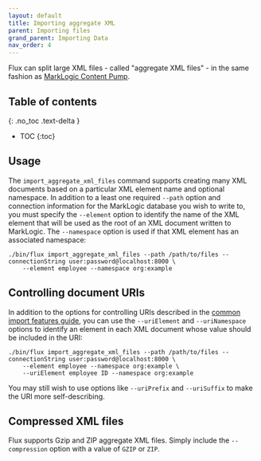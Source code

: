 ```yaml
---
layout: default
title: Importing aggregate XML
parent: Importing files
grand_parent: Importing Data
nav_order: 4
---
```


Flux can split large XML files - called "aggregate XML files" - in the same fashion as 
[MarkLogic Content Pump](https://docs.marklogic.com/11.0/guide/mlcp-guide/en/importing-content-into-marklogic-server/splitting-large-xml-files-into-multiple-documents.html). 

## Table of contents
{: .no_toc .text-delta }

- TOC
{:toc}

## Usage

The `import_aggregate_xml_files` command supports creating many XML documents based on a particular XML element name and
optional namespace. In addition to a least one required `--path` option and connection information for the MarkLogic 
database you wish to write to, you must specify the `--element` option to identify the name of the XML element that 
will be used as the root of an XML document written to MarkLogic. The `--namespace` option is used if that XML element
has an associated namespace:

```
./bin/flux import_aggregate_xml_files --path /path/to/files --connectionString user:password@localhost:8000 \
    --element employee --namespace org:example
```

## Controlling document URIs

In addition to the options for controlling URIs described in the [common import features guide](../common-import-features.md), 
you can use the `--uriElement` and `--uriNamespace` options to identify an element in each XML document whose value should
be included in the URI:

```
./bin/flux import_aggregate_xml_files --path /path/to/files --connectionString user:password@localhost:8000 \
    --element employee --namespace org:example \
    --uriElement employee ID --namespace org:example
```

You may still wish to use options like `--uriPrefix` and `--uriSuffix` to make the URI more self-describing. 

## Compressed XML files

Flux supports Gzip and ZIP aggregate XML files. Simply include the `--compression` option with a value of `GZIP` or 
`ZIP`. 
